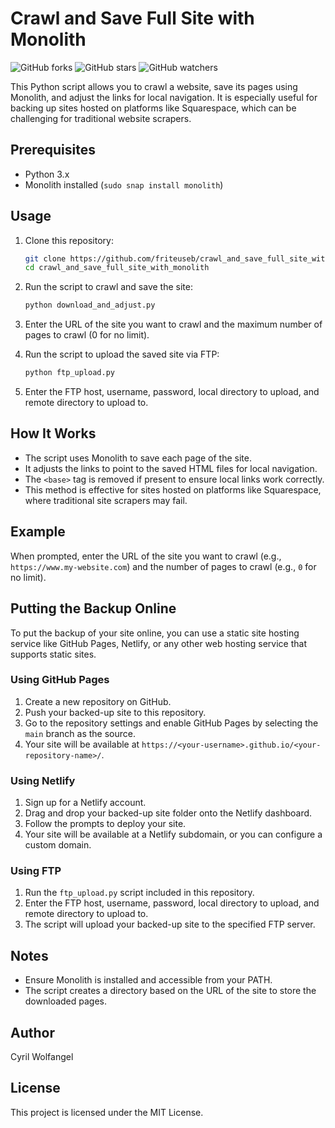 # Crawl and Save Full Site with Monolith

![GitHub forks](https://img.shields.io/github/forks/friteuseb/crawl_and_save_full_site_with_monolith?style=social)
![GitHub stars](https://img.shields.io/github/stars/friteuseb/crawl_and_save_full_site_with_monolith?style=social)
![GitHub watchers](https://img.shields.io/github/watchers/friteuseb/crawl_and_save_full_site_with_monolith?style=social)

This Python script allows you to crawl a website, save its pages using Monolith, and adjust the links for local navigation. It is especially useful for backing up sites hosted on platforms like Squarespace, which can be challenging for traditional website scrapers.

## Prerequisites

- Python 3.x
- Monolith installed (`sudo snap install monolith`)

## Usage

1. Clone this repository:
    ```bash
    git clone https://github.com/friteuseb/crawl_and_save_full_site_with_monolith.git
    cd crawl_and_save_full_site_with_monolith
    ```

2. Run the script to crawl and save the site:
    ```bash
    python download_and_adjust.py
    ```

3. Enter the URL of the site you want to crawl and the maximum number of pages to crawl (0 for no limit).

4. Run the script to upload the saved site via FTP:
    ```bash
    python ftp_upload.py
    ```

5. Enter the FTP host, username, password, local directory to upload, and remote directory to upload to.

## How It Works

- The script uses Monolith to save each page of the site.
- It adjusts the links to point to the saved HTML files for local navigation.
- The `<base>` tag is removed if present to ensure local links work correctly.
- This method is effective for sites hosted on platforms like Squarespace, where traditional site scrapers may fail.

## Example

When prompted, enter the URL of the site you want to crawl (e.g., `https://www.my-website.com`) and the number of pages to crawl (e.g., `0` for no limit).

## Putting the Backup Online

To put the backup of your site online, you can use a static site hosting service like GitHub Pages, Netlify, or any other web hosting service that supports static sites.

### Using GitHub Pages

1. Create a new repository on GitHub.
2. Push your backed-up site to this repository.
3. Go to the repository settings and enable GitHub Pages by selecting the `main` branch as the source.
4. Your site will be available at `https://<your-username>.github.io/<your-repository-name>/`.

### Using Netlify

1. Sign up for a Netlify account.
2. Drag and drop your backed-up site folder onto the Netlify dashboard.
3. Follow the prompts to deploy your site.
4. Your site will be available at a Netlify subdomain, or you can configure a custom domain.

### Using FTP

1. Run the `ftp_upload.py` script included in this repository.
2. Enter the FTP host, username, password, local directory to upload, and remote directory to upload to.
3. The script will upload your backed-up site to the specified FTP server.

## Notes

- Ensure Monolith is installed and accessible from your PATH.
- The script creates a directory based on the URL of the site to store the downloaded pages.

## Author

Cyril Wolfangel

## License

This project is licensed under the MIT License.
